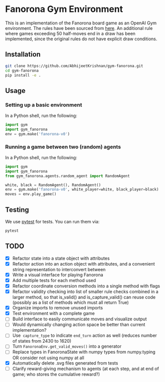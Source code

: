 # Fanorona Gym Environment

This is an implementation of the Fanorona board game as an OpenAI Gym environment. The rules have
been sourced from [here](https://www.mindsports.nl/index.php/the-pit/528-fanorona). An additional
rule where games exceeding 50 half-moves end in a draw has been implemented, since the original
rules do not have explicit draw conditions.

## Installation

```bash
git clone https://github.com/AbhijeetKrishnan/gym-fanorona.git
cd gym-fanorona
pip install -e .
```

## Usage

### Setting up a basic environment

In a Python shell, run the following:

```python
import gym
import gym_fanorona
env = gym.make('fanorona-v0')
```

### Running a game between two (random) agents

In a Python shell, run the following:

```python
import gym
import gym_fanorona
from gym_fanorona.agents.random_agent import RandomAgent

white, black = RandomAgent(), RandomAgent()
env = gym.make('fanorona-v0', white_player=white, black_player=black)
moves = env.play_game()
```

## Testing

We use [pytest](http://doc.pytest.org/) for tests. You can run them via:

```bash
pytest
```

## TODO

- [x] Refactor state into a state object with attributes
- [x] Refactor action into an action object with attributes, and a convenient string representation to interconvert between
- [x] Write a visual interface for playing Fanorona
- [x] Add multiple tests for each method used
- [x] Refactor coordinate conversion methods into a single method with flags
- [x] Refactor validity checking into list of smaller rule checks combined in a larger method, so that is_valid() and is_capture_valid() can reuse code (possibly as a list of methods which must all return True)
- [x] Organize imports to remove unused imports
- [x] Test environment with a complete game
- [ ] Build interface to easily communicate moves and visualize output
- [ ] Would dynamically changing action space be better than current implementation?
- [ ] Use` capture_type` to indicate `end_turn` action as well (reduces number of states from 2430 to 1620)
- [ ] Turn `FanoronaEnv.get_valid_moves()` into a generator
- [ ] Replace types in FanoronaState with numpy types from numpy.typing OR consider not using numpy at all
- [x] Automatically delete .svg files generated from tests
- [ ] Clarify reward-giving mechanism to agents (at each step, and at end of game; who stores the cumulative reward?)
